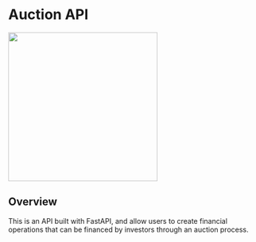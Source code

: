 # Auction API

<img src="https://github.com/user-attachments/assets/be2a0e99-891c-46d0-8583-1641fc072df0" width="300">



## Overview
This is an API built with FastAPI, and allow users to create financial operations that can be financed by investors through an auction process. 
<!--
The API support GET requests in the following endpoint: <strong>/weather?city=$City&country=$Country&</strong>.

where the variable "City" is a string. Example: Valledupar, and the variable "Country" is a country code of two characters in lowercase. Example: co



## Content
* [Overview](#Overview)
* [Technologies](#Technologies)
* [Setup](#Setup)
* [Usage](#Usage)
* [Testing](#Testing)


## Technologies

This project uses the following Python dependencies:
* Requires Python >=3.8
* Django==3.2.6
* djangorestframework==3.12.4
* pytz==2021.1
* sqlparse==0.4.1
* asgiref==3.4.1
* certifi==2021.5.30
* charset-normalizer==2.0.4
* idna==3.2
* requests==2.26.0
* urllib3==1.26.6
* xmltodict==0.12.0*


## Setup
To run locally

```python
# Within a local folder, Clone this repository

$ git clone https://github.com/NorberMV/Globant_exercise.git

```
```python
# The project has the following file structure
# Once we carry out the migrations a db.sqlite3 database 
#   will be installed automatically.

.
├── README.md
├── api_config
│   ├── __init__.py
│   ├── asgi.py
│   ├── settings.py
│   ├── urls.py
│   └── wsgi.py
├── manage.py
├── pictures
│   └── request_api.png
├── requirements.txt
└── weatherAPI
    ├── __init__.py
    ├── admin.py
    ├── apps.py
    ├── migrations
    │   └── __init__.py
    ├── models.py
    ├── requestapi.py
    ├── serializers.py
    ├── tests.py
    ├── urls.py
    └── views.py

```
```python
# Create and activate a virtual environment in order to install the requirements.txt
$python -m venv .env
$source .env/bin/activate
$pip install -r requirements.txt

```

```python
# Configure the given environment variables in your O.S.
DJANGO_SECRET_KEY='xxxxxxxxxx'
WEATHER_SECRET_APIKEY='xxxxxxxxxx'
```

```python
# Run the database migrations, this creates automatically a db.sqlite3 file
$python manage.py migrate

```
```python
# in order to using the database cache, you must 
# create the cache table with this command:
$python manage.py createcachetable

```
For caching this API uses a low-level cache API who is used to store objects in the database cache table.
The data stored will be available for 2 minutes.

```python
# Run the local server
$python manage.py runserver

Watching for file changes with StatReloader
Performing system checks...

System check identified no issues (0 silenced).
Django version 3.2.6, using settings 'api_config.settings'
Starting development server at http://127.0.0.1:8000/
Quit the server with CONTROL-C.

```


## Usage

> Open the browser and go to the endpoint and enter the  requested city and country.
ex:
  > Go to  http://localhost:8000/weather?city=Miami&country=us&


<img src="https://github.com/NorberMV/Globant_exercise/blob/master/pictures/request_api.png" width="700">


> Closer view from the JSON response of the requested city and country.
ex:
  >   http://localhost:8000/weather?city=Medellin&country=co&

<img src="https://github.com/NorberMV/Globant_exercise/blob/master/pictures/jsonResponse.png" width="700">





## Testing
The tests are using REST framework's test case classes and are defined in the file "weatherAPI/tests.py".
The test will check the correct functioning of the code within the functions of the views and the modules created
sending requests and comparing them with expected values.
In order to carry out the tests, you need to have running the API locally and open another terminal.


```python
# Go to the project file "globant_exercise"
$python manage.py test

Creating test database for alias 'default'...
System check identified no issues (0 silenced).
..
----------------------------------------------------------------------
Ran 2 tests in 0.983s

OK
Destroying test database for alias 'default'...

```




Author: Norberto Moreno | 2021
-->

